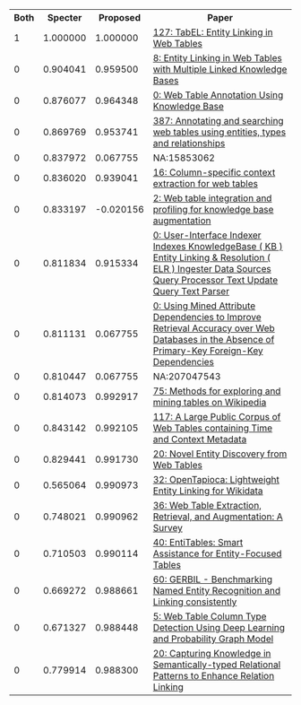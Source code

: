 <html><table><tr>
<th>Both</th>
<th>Specter</th>
<th>Proposed</th>
<th>Paper</th>
</tr>
<tr>
<td>1</td>
<td>1.000000</td>
<td>1.000000</td>
<td><a href="https://www.semanticscholar.org/paper/8ffcad9346c4978a211566fde6807d6fb4bfa5ed">127: TabEL: Entity Linking in Web Tables</a></td>
</tr>
<tr>
<td>0</td>
<td>0.904041</td>
<td>0.959500</td>
<td><a href="https://www.semanticscholar.org/paper/bb8f85bd68a405847109944441f4072c80ce478c">8: Entity Linking in Web Tables with Multiple Linked Knowledge Bases</a></td>
</tr>
<tr>
<td>0</td>
<td>0.876077</td>
<td>0.964348</td>
<td><a href="https://www.semanticscholar.org/paper/b9ece7e6821a13c98cd311f62251473bfd150d2b">0: Web Table Annotation Using Knowledge Base</a></td>
</tr>
<tr>
<td>0</td>
<td>0.869769</td>
<td>0.953741</td>
<td><a href="https://www.semanticscholar.org/paper/53f5249ff2dc66a7a8a3ccabca24911e932a98b4">387: Annotating and searching web tables using entities, types and relationships</a></td>
</tr>
<tr>
<td>0</td>
<td>0.837972</td>
<td>0.067755</td>
<td>NA:15853062</td>
</tr>
<tr>
<td>0</td>
<td>0.836020</td>
<td>0.939041</td>
<td><a href="https://www.semanticscholar.org/paper/6e51d35d51b08b252931e8ae4c8b140b11cd0cfb">16: Column-specific context extraction for web tables</a></td>
</tr>
<tr>
<td>0</td>
<td>0.833197</td>
<td>-0.020156</td>
<td><a href="https://www.semanticscholar.org/paper/9f1128c53600846dfa78d14b3eef00d993c27e88">2: Web table integration and profiling for knowledge base augmentation</a></td>
</tr>
<tr>
<td>0</td>
<td>0.811834</td>
<td>0.915334</td>
<td><a href="https://www.semanticscholar.org/paper/eb3e473dac98328c7d183628d5c1b2a5b6f690e9">0: User-Interface Indexer Indexes KnowledgeBase ( KB ) Entity Linking & Resolution ( ELR ) Ingester Data Sources Query Processor Text Update Query Text Parser</a></td>
</tr>
<tr>
<td>0</td>
<td>0.811131</td>
<td>0.067755</td>
<td><a href="https://www.semanticscholar.org/paper/0976a05f8b85cb1abd9eac0b4fcb8c32cecfc37e">0: Using Mined Attribute Dependencies to Improve Retrieval Accuracy over Web Databases in the Absence of Primary-Key Foreign-Key Dependencies</a></td>
</tr>
<tr>
<td>0</td>
<td>0.810447</td>
<td>0.067755</td>
<td>NA:207047543</td>
</tr>
<tr>
<td>0</td>
<td>0.814073</td>
<td>0.992917</td>
<td><a href="https://www.semanticscholar.org/paper/862b1b2c7a695f70ed843871f179f30dd5a912d2">75: Methods for exploring and mining tables on Wikipedia</a></td>
</tr>
<tr>
<td>0</td>
<td>0.843142</td>
<td>0.992105</td>
<td><a href="https://www.semanticscholar.org/paper/9f5d1ac4bd9900238ac238fa221191aa436e87a1">117: A Large Public Corpus of Web Tables containing Time and Context Metadata</a></td>
</tr>
<tr>
<td>0</td>
<td>0.829441</td>
<td>0.991730</td>
<td><a href="https://www.semanticscholar.org/paper/c916469ee171986373604317043531b7b870e497">20: Novel Entity Discovery from Web Tables</a></td>
</tr>
<tr>
<td>0</td>
<td>0.565064</td>
<td>0.990973</td>
<td><a href="https://www.semanticscholar.org/paper/3488b60a5f179ea87a37c6daf96e7591f98e26dc">32: OpenTapioca: Lightweight Entity Linking for Wikidata</a></td>
</tr>
<tr>
<td>0</td>
<td>0.748021</td>
<td>0.990962</td>
<td><a href="https://www.semanticscholar.org/paper/0e70cd96e9c13d0fdc44de806d8e60149694ed5d">36: Web Table Extraction, Retrieval, and Augmentation: A Survey</a></td>
</tr>
<tr>
<td>0</td>
<td>0.710503</td>
<td>0.990114</td>
<td><a href="https://www.semanticscholar.org/paper/1bd5866dd08522225b865019fc13f87f79c50404">40: EntiTables: Smart Assistance for Entity-Focused Tables</a></td>
</tr>
<tr>
<td>0</td>
<td>0.669272</td>
<td>0.988661</td>
<td><a href="https://www.semanticscholar.org/paper/54a0aa2b55a8f6025a4e8f402822bbded8daa13a">60: GERBIL - Benchmarking Named Entity Recognition and Linking consistently</a></td>
</tr>
<tr>
<td>0</td>
<td>0.671327</td>
<td>0.988448</td>
<td><a href="https://www.semanticscholar.org/paper/c7abe04bfdca542b766e339861440003dfcfe137">5: Web Table Column Type Detection Using Deep Learning and Probability Graph Model</a></td>
</tr>
<tr>
<td>0</td>
<td>0.779914</td>
<td>0.988300</td>
<td><a href="https://www.semanticscholar.org/paper/8573283039fd2dd9712ec652c9db939ea109a754">20: Capturing Knowledge in Semantically-typed Relational Patterns to Enhance Relation Linking</a></td>
</tr>
</table></html>
